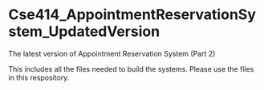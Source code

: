 # Cse414_AppointmentReservationSystem_UpdatedVersion

The latest version of Appointment Reservation System
(Part 2)

This includes all the files needed to build the systems. Please use the files in this respository.

